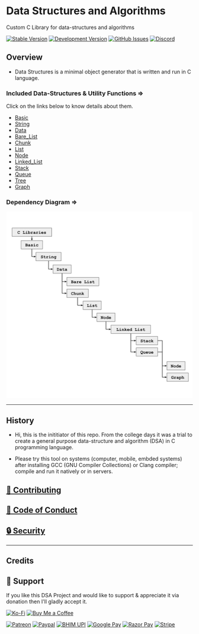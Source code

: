 # Data Structures and Algorithms
Custom C Library for data-structures and algorithms

[![Stable Version](localhost:3000/?type=version&user=sayan&path=thescienceuniverse&repo=DSA&branch=master)](https://github.com/TheScienceUniverse/DSA)
[![Development Version](https://thescienceuniverse.github.io/API/?get=version&branch=dev)](https://github.com/TheScienceUniverse/DSA)
[![GitHub Issues](https://img.shields.io/github/issues/TheScienceUniverse/DSA.svg?style=flat-square&label=Issues&color=d77982)](https://github.com/TheScienceUniverse/DSA/issues)
[![Discord](https://img.shields.io/discord/869557815780470834?color=738adb&label=Discord&logo=discord&logoColor=white&style=flat-square)](https://discord.gg/DEYW7vZkm7)

## Overview

- Data Structures is a minimal object generator that is written and run in C language.


### Included Data-Structures & Utility Functions =>

Click on the links below to know details about them.

- [Basic](/docs/basic.md)
- [String](/docs/string.md)
- [Data](/docs/data.md)
- [Bare_List](/docs/bare_list.md)
- [Chunk](/docs/chunk.md)
- [List](/docs/list.md)
- [Node](/docs/node.md)
- [Linked_List](/docs/linked_list.md)
- [Stack](/docs/stack.md)
- [Queue](/docs/queue.md)
- [Tree](/docs/tree.md)
- [Graph](/docs/graph.md)


### Dependency Diagram =>

![Image](./media/library_structure.svg "Library Structure")

___

## History

- Hi, this is the inititiator of this repo. From the college days it was a trial to create a general purpose data-structure and algorithm (DSA) in C programming language.

- Please try this tool on systems (computer, mobile, embded systems) after installing GCC (GNU Compiler Collections) or Clang compiler; compile and run it natively or in servers.


## [🤝 Contributing](./CONTRIBUTING.md)

## [📜 Code of Conduct](./CODE_OF_CONDUCT.md)

## [🔒 Security](./SECURITY.md)
___

## Credits

## 💝 Support

If you like this DSA Project and would like to support & appreciate it via donation then I'll gladly accept it. 

[![Ko-Fi](https://img.shields.io/badge/Ko--fi-F16061?style=for-the-badge&logo=ko-fi&logoColor=white)](https://ko-fi.com/sayan_shankhari)
[![Buy Me a Coffee](https://img.shields.io/badge/Buy_Me_A_Coffee-FFDD00?style=for-the-badge&logo=buy-me-a-coffee&logoColor=black)](https://www.buymeacoffee.com/sayan.shankhari)

[![Patreon](https://img.shields.io/badge/Patreon-F96854?style=for-the-badge&logo=patreon&logoColor=white)]()
[![Paypal](https://img.shields.io/badge/PayPal-00457C?style=for-the-badge&logo=paypal&logoColor=white)](https://www.paypal.com/paypalme/the01guy)
[![BHIM UPI](https://img.shields.io/badge/bhim-e9661c?style=for-the-badge&logo=bhim&logoColor=e9661c&color=27803b)]()
[![Google Pay](https://img.shields.io/badge/Google%20Pay-%233780F1.svg?style=for-the-badge&logo=Google-Pay&logoColor=white)]()
[![Razor Pay](https://img.shields.io/badge/Razorpay-02042B?style=for-the-badge&logo=razorpay&logoColor=3395FF)]()
[![Stripe](https://img.shields.io/badge/Stripe-626CD9?style=for-the-badge&logo=Stripe&logoColor=white)]()
